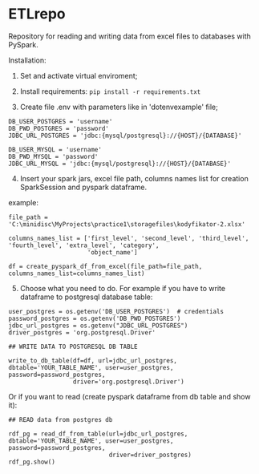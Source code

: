 # ETLrepo

Repository for reading and writing data from excel files to databases with PySpark.

Installation:

1. Set and activate virtual enviroment;

2. Install requirements:
```pip install -r requirements.txt```

3. Create file .env with parameters like in 'dotenvexample' file;
```
DB_USER_POSTGRES = 'username'
DB_PWD_POSTGRES = 'password'
JDBC_URL_POSTGRES = 'jdbc:{mysql/postgresql}://{HOST}/{DATABASE}'

DB_USER_MYSQL = 'username'
DB_PWD_MYSQL = 'password'
JDBC_URL_MYSQL = 'jdbc:{mysql/postgresql}://{HOST}/{DATABASE}'
```
4. Insert your spark jars, excel file path, columns names list for creation SparkSession and pyspark dataframe.

example:

```
file_path = 'C:\minidisc\MyProjects\practice1\storagefiles\kodyfikator-2.xlsx'

columns_names_list = ['first_level', 'second_level', 'third_level', 'fourth_level', 'extra_level', 'category',
                      'object_name']

df = create_pyspark_df_from_excel(file_path=file_path, columns_names_list=columns_names_list)
```

5. Choose what you need to do. For example if you have to write dataframe to postgresql database table:

```   
user_postgres = os.getenv('DB_USER_POSTGRES')  # credentials
password_postgres = os.getenv('DB_PWD_POSTGRES')
jdbc_url_postgres = os.getenv("JDBC_URL_POSTGRES")
driver_postgres = 'org.postgresql.Driver'

## WRITE DATA TO POSTGRESQL DB TABLE

write_to_db_table(df=df, url=jdbc_url_postgres, dbtable='YOUR_TABLE_NAME', user=user_postgres, password=password_postgres,
                  driver='org.postgresql.Driver')
```

Or if you want to read (create pyspark dataframe from db table and show it):
```
## READ data from postgres db

rdf_pg = read_df_from_table(url=jdbc_url_postgres, dbtable='YOUR_TABLE_NAME', user=user_postgres, password=password_postgres,
                            driver=driver_postgres)
rdf_pg.show()
```
